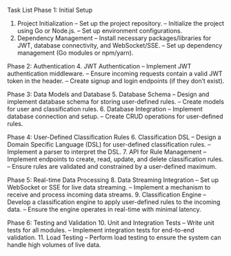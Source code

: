 Task List
Phase 1: Initial Setup
1. Project Initialization
– Set up the project repository.
– Initialize the project using Go or Node.js.
– Set up environment configurations.
2. Dependency Management
– Install necessary packages/libraries for JWT, database connectivity, and
WebSocket/SSE.
– Set up dependency management (Go modules or npm/yarn).

Phase 2: Authentication
4. JWT Authentication
– Implement JWT authentication middleware.
– Ensure incoming requests contain a valid JWT token in the header.
– Create signup and login endpoints (if they don’t exist).

Phase 3: Data Models and Database
5. Database Schema
– Design and implement database schema for storing user-defined rules.
– Create models for user and classification rules.
6. Database Integration
– Implement database connection and setup.
– Create CRUD operations for user-defined rules.

Phase 4: User-Defined Classification Rules
6. Classification DSL
– Design a Domain Specific Language (DSL) for user-defined classification
rules.
– Implement a parser to interpret the DSL.
7. API for Rule Management
– Implement endpoints to create, read, update, and delete classification rules.
– Ensure rules are validated and constrained by a user-defined maximum.

Phase 5: Real-time Data Processing
8. Data Streaming Integration
– Set up WebSocket or SSE for live data streaming.
– Implement a mechanism to receive and process incoming data streams.
9. Classification Engine
– Develop a classification engine to apply user-defined rules to the incoming
data.
– Ensure the engine operates in real-time with minimal latency.

Phase 6: Testing and Validation
10. Unit and Integration Tests
– Write unit tests for all modules.
– Implement integration tests for end-to-end validation.
11. Load Testing
– Perform load testing to ensure the system can handle high volumes of live
data.
